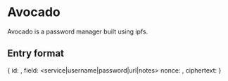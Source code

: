 # Avocado
Avocado is a password manager built using ipfs.

## Entry format
{
    id: <string>,
    field: <service|username|password|url|notes>
    nonce: <string>,
    ciphertext: <dyomh>
}

